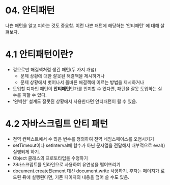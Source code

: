 # 04. 안티패턴

나쁜 패턴을 알고 피하는 것도 중요함. 이런 나쁜 패턴에 해당하는 ‘안티패턴’ 에 대해 살펴보자.

# 4.1 안티패턴이란?

- 겉으로만 해결책처럼 생긴 패턴(두 가지 개념)
  - 문제 상황에 대한 잘못된 해결책을 제시하거나
  - 문제 상황에서 벗어나서 올바른 해결책에 이르는 방법을 제시하거나
- 도입할 디자인 패턴이 **안티패턴**인가를 인지할 수 있다면, 패턴을 잘못 도입하는 실수를 피할 수 있다.
- ‘완벽한’ 설계도 잘못된 상황에서 사용한다면 안티패턴이 될 수 있음.

# 4.2 자바스크립트 안티 패턴

- 전역 컨텍스트에서 수 많은 변수를 정의하여 전역 네임스페이스를 오염시키기
- setTimeout이나 setInterval에 함수가 아닌 문자열을 전달해서 내부적으로 eval() 실행되게 하기.
- Object 클래스의 프로토타입을 수정하기
- 자바스크립트를 인라인으로 사용하여 유연성을 떨어뜨리기
- document.createElement 대신 document.write 사용하기. 후자는 페이지가 로드된 뒤에 실행된다면, 기존 페이지의 내용을 덮어 쓸 수도 있음.
